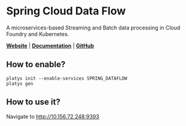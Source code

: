 # Spring Cloud Data Flow

A microservices-based Streaming and Batch data processing in Cloud Foundry and Kubernetes.

**[Website](https://spring.io/projects/spring-cloud-dataflow)** | **[Documentation](https://spring.io/projects/spring-cloud-dataflow)** | **[GitHub](https://github.com/spring-cloud/spring-cloud-dataflow)**

## How to enable?

```
platys init --enable-services SPRING_DATAFLOW
platys gen
```

## How to use it?

Navigate to <http://10.156.72.248:9393>